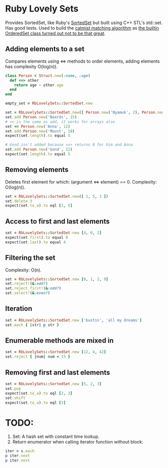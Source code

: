 # Ruby Lovely Sets

Provides SortedSet, like Ruby's [SortedSet](http://ruby-doc.org/stdlib-1.9.3/libdoc/set/rdoc/SortedSet.html) but built using C++ STL's std::set. Has good tests. Used to build the [catmist matching algorithm](http://catmist.com) as [the builtin OrderedSet class turned out not to be that great](http://architecturalatrocities.com/post/23659800703/the-ruby-standard-library-is-a-disgracene).

## Adding elements to a set
Compares elements using <=> methods to order elements, adding elements has complexity O(log(n)).
```ruby
class Person < Struct.new(:name, :age)
  def <=> other
    return age - other.age
  end
end

empty_set = RbLovelySets::SortedSet.new

set = RbLovelySets::SortedSet.new([ Person.new('Nyamuk', 2), Person.new('Cold Rain', 9999) ])
set.add Person.new('Beards', 15)
# << is the same as add, it works for arrays also
set << Person.new('Anna', 12)
set.add Person.new('Moust', 18)
expect(set.length).to equal 5

# Gond isn't added because <=> returns 0 for him and Anna
set.add Person.new('Gond', 12)
expect(set.length).to equal 5
```

## Removing elements

Deletes first element for which: (argument <=> element) == 0. Complexity: O(log(n)).
```ruby
set = RbLovelySets::SortedSet.new([ 1, 5, 3 ])
set.delete 3
expect(set.to_a).to eql [1, 5]
```

## Access to first and last elements
```ruby
set = RbLovelySets::SortedSet.new [4, 0, 2]
expect(set.first).to equal 0
expect(set.last).to equal 4
```

## Filtering the set
Complexity: O(n).
```ruby
set = RbLovelySets::SortedSet.new [0, 1, 2, 9]
set.reject!(&:odd?)
set.reject_first!(&:odd?)
set.select!(&:even?)
```

## Iteration
```ruby
set = RbLovelySets::SortedSet.new ['bustin', 'all my dreams']
set.each { |str| p str }
```

## Enumerable methods are mixed in
```ruby
set = RbLovelySets::SortedSet.new [12, 4, 42]
set.reject { |num| num < 15 }
```

## Removing first and last elements
```ruby
set = RbLovelySets::SortedSet.new [5, 2, 3]
set.pop
expect(set.to_a).to eql [2, 3]
set.shift
expect(set.to_a).to eql [3]
```

# TODO:

1. Set: A hash set with constant time lookup.
2. Return enumerator when calling iterator function without block:
```ruby
iter = s.each
p iter.next
p iter.next
```

